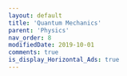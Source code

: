```yaml
---
layout: default
title: 'Quantum Mechanics'
parent: 'Physics'
nav_order: 8
modifiedDate: 2019-10-01
comments: true
is_display_Horizontal_Ads: true
---
```

